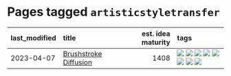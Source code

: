 # Pages tagged `artisticstyletransfer`

|last_modified|title|est. idea maturity|tags
|:---|:---|---:|:---|
|2023-04-07|[Brushstroke Diffusion](../brushstroke-diffusion.md)|1408|[![](https://img.shields.io/badge/tag-artisticstyletransfer-0e5ec)](../tags/artisticstyletransfer.md) [![](https://img.shields.io/badge/tag-creativity-36f98)](../tags/creativity.md) [![](https://img.shields.io/badge/tag-deepgenerativemodeling-3a9a4f)](../tags/deepgenerativemodeling.md) [![](https://img.shields.io/badge/tag-experimental-32d44f)](../tags/experimental.md) [![](https://img.shields.io/badge/tag-image_processing-d9f12f)](../tags/image_processing.md) [![](https://img.shields.io/badge/tag-modeltraining-fe76cf)](../tags/modeltraining.md) [![](https://img.shields.io/badge/tag-painting-8fb3d)](../tags/painting.md) [![](https://img.shields.io/badge/tag-wip-c6963e)](../tags/wip.md)|